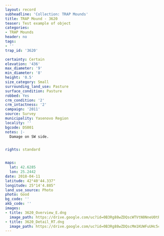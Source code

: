 ```yaml
---
layout: record
subheadline: 'Collection: TRAP Mounds'
title: TRAP Mound - 3620
teaser: Test example of object
categories:
- TRAP Mounds
header: no
tags:
- ''
trap_id: '3620'

certainty: Certain
elevation: '436'
max_diameter: '9'
min_diameter: '8'
height: '0.5'
size_category: Small
surrounding_land_use: Pasture
surface_condition: Pasture
robbed: Yes
crm_condition: '2'
crm_intactness: '2'
campaign: '2011'
source: Survey
municipality: Yasenovo Region
locality: ''
bgcode: DS001
notes: |-
  Damage on SW side.


rights: standard


maps:
  lat: 42.6285
  lon: 25.2442
date: 2018-04-11
latitude: 42°40'44.337"
longitude: 25°14'4.885"
land_use_source: Photo
photo: Good
bg_code: ''
akb_code: ''
images:
- title: 3620_Overview_E.dng
  image_path: https://drive.google.com/uc?id=0B3Rg88wZDQscWTVtN0NneU0tR00
- title: 3620_Detail_RT.dng
  image_path: https://drive.google.com/uc?id=0B3Rg88wZDQscMm1KUWFuUHc5cEE
---
```

